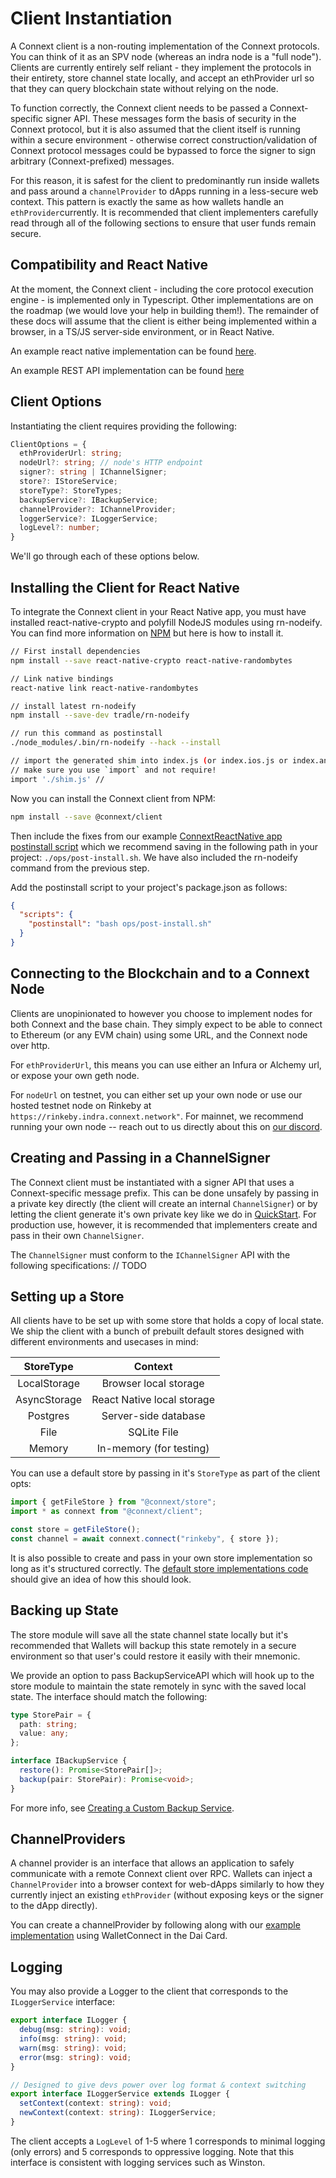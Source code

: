 # Client Instantiation

A Connext client is a non-routing implementation of the Connext protocols. You can think of it as an SPV node (whereas an indra node is a "full node"). Clients are currently entirely self reliant - they implement the protocols in their entirety, store channel state locally, and accept an ethProvider url so that they can query blockchain state without relying on the node.

To function correctly, the Connext client needs to be passed a Connext-specific signer API. These messages form the basis of security in the Connext protocol, but it is also assumed that the client itself is running within a secure environment - otherwise correct construction/validation of Connext protocol messages could be bypassed to force the signer to sign arbitrary (Connext-prefixed) messages.

For this reason, it is safest for the client to predominantly run inside wallets and pass around a `channelProvider` to dApps running in a less-secure web context. This pattern is exactly the same as how wallets handle an `ethProvider`currently. It is recommended that client implementers carefully read through all of the following sections to ensure that user funds remain secure.

## Compatibility and React Native

At the moment, the Connext client - including the core protocol execution engine - is implemented only in Typescript. Other implementations are on the roadmap (we would love your help in building them!). The remainder of these docs will assume that the client is either being implemented within a browser, in a TS/JS server-side environment, or in React Native.

An example react native implementation can be found [here](https://github.com/ConnextProject/ConnextReactNative).

An example REST API implementation can be found [here](https://github.com/ConnextProject/rest-api-client)

## Client Options

Instantiating the client requires providing the following:

```typescript
ClientOptions = {
  ethProviderUrl: string;
  nodeUrl?: string; // node's HTTP endpoint
  signer?: string | IChannelSigner;
  store?: IStoreService;
  storeType?: StoreTypes;
  backupService?: IBackupService;
  channelProvider?: IChannelProvider;
  loggerService?: ILoggerService;
  logLevel?: number;
}
```

We'll go through each of these options below.

## Installing the Client for React Native

To integrate the Connext client in your React Native app, you must have installed react-native-crypto and polyfill NodeJS modules using rn-nodeify. You can find more information on [NPM](https://www.npmjs.com/package/react-native-crypto) but here is how to install it.

```sh
// First install dependencies
npm install --save react-native-crypto react-native-randombytes

// Link native bindings
react-native link react-native-randombytes

// install latest rn-nodeify
npm install --save-dev tradle/rn-nodeify

// run this command as postinstall
./node_modules/.bin/rn-nodeify --hack --install

// import the generated shim into index.js (or index.ios.js or index.android.js)
// make sure you use `import` and not require!
import './shim.js' //
```

Now you can install the Connext client from NPM:

```sh
npm install --save @connext/client
```

Then include the fixes from our example [ConnextReactNative app postinstall script](https://github.com/ConnextProject/ConnextReactNative/blob/master/ops/post-install.sh) which we recommend saving in the following path in your project: `./ops/post-install.sh`. We have also included the rn-nodeify command from the previous step.

Add the postinstall script to your project's package.json as follows:

```json
{
  "scripts": {
    "postinstall": "bash ops/post-install.sh"
  }
}
```

## Connecting to the Blockchain and to a Connext Node

Clients are unopinionated to however you choose to implement nodes for both Connext and the base chain. They simply expect to be able to connect to Ethereum (or any EVM chain) using some URL, and the Connext node over http.

For `ethProviderUrl`, this means you can use either an Infura or Alchemy url, or expose your own geth node.

For `nodeUrl` on testnet, you can either set up your own node or use our hosted testnet node on Rinkeby at `https://rinkeby.indra.connext.network"`. For mainnet, we recommend running your own node -- reach out to us directly about this on [our discord](https://discord.gg/VPVVFMd).

## Creating and Passing in a ChannelSigner

The Connext client must be instantiated with a signer API that uses a Connext-specific message prefix. This can be done unsafely by passing in a private key directly (the client will create an internal `ChannelSigner`) or by letting the client generate it's own private key like we do in [QuickStart](https://docs.connext.network/en/latest/user/quickStart.html). For production use, however, it is recommended that implementers create and pass in their own `ChannelSigner`.

The `ChannelSigner` must conform to the `IChannelSigner` API with the following specifications:
// TODO

## Setting up a Store

All clients have to be set up with some store that holds a copy of local state. We ship the client with a bunch of prebuilt default stores designed with different environments and usecases in mind:

|  StoreType   |          Context           |
| :----------: | :------------------------: |
| LocalStorage |   Browser local storage    |
| AsyncStorage | React Native local storage |
|   Postgres   |    Server-side database    |
|     File     |        SQLite File         |
|    Memory    |  In-memory (for testing)   |

You can use a default store by passing in it's `StoreType` as part of the client opts:

```javascript
import { getFileStore } from "@connext/store";
import * as connext from "@connext/client";

const store = getFileStore();
const channel = await connext.connect("rinkeby", { store });
```

It is also possible to create and pass in your own store implementation so long as it's structured correctly. The [default store implementations code](https://github.com/ConnextProject/indra/tree/staging/modules/store) should give an idea of how this should look.

## Backing up State

The store module will save all the state channel state locally but it's recommended that Wallets will backup this state remotely in a secure environment so that user's could restore it easily with their mnemonic.

We provide an option to pass BackupServiceAPI which will hook up to the store module to maintain the state remotely in sync with the saved local state. The interface should match the following:

```typescript
type StorePair = {
  path: string;
  value: any;
};

interface IBackupService {
  restore(): Promise<StorePair[]>;
  backup(pair: StorePair): Promise<void>;
}
```

For more info, see [Creating a Custom Backup Service](https://docs.connext.network/en/latest/user/advanced.html#creating-a-custom-backup-service).

## ChannelProviders

A channel provider is an interface that allows an application to safely communicate with a remote Connext client over RPC. Wallets can inject a `ChannelProvider` into a browser context for web-dApps similarly to how they currently inject an existing `ethProvider` (without exposing keys or the signer to the dApp directly).

You can create a channelProvider by following along with our [example implementation](https://github.com/ConnextProject/indra/blob/staging/modules/daicard/src/utils/wc.js) using WalletConnect in the Dai Card.

## Logging

You may also provide a Logger to the client that corresponds to the `ILoggerService` interface:

```typescript
export interface ILogger {
  debug(msg: string): void;
  info(msg: string): void;
  warn(msg: string): void;
  error(msg: string): void;
}

// Designed to give devs power over log format & context switching
export interface ILoggerService extends ILogger {
  setContext(context: string): void;
  newContext(context: string): ILoggerService;
}
```

The client accepts a `LogLevel` of 1-5 where 1 corresponds to minimal logging (only errors) and 5 corresponds to oppressive logging. Note that this interface is consistent with logging services such as Winston.
